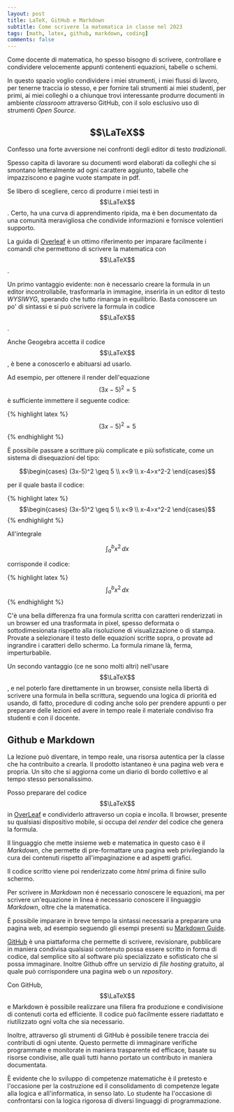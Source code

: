 ```yaml
---
layout: post
title: LaTeX, GitHub e Markdown
subtitle: Come scrivere la matematica in classe nel 2023
tags: [math, latex, github, markdown, coding]
comments: false
---
```


Come docente di matematica, ho spesso bisogno di scrivere, controllare e condividere velocemente appunti contenenti equazioni, tabelle o schemi. 

In questo spazio voglio condividere i miei strumenti, i miei flussi di lavoro, per tenerne traccia io stesso, e per fornire tali strumenti ai miei studenti, per primi, ai miei colleghi o a chiunque trovi interessante produrre documenti in ambiente *classroom* attraverso GitHub, con il solo esclusivo uso di strumenti *Open Source*.

## $$\LaTeX$$
Confesso una forte avversione nei confronti degli editor di testo *tradizionali*. 

Spesso capita di lavorare su documenti word elaborati da colleghi che si smontano letteralmente ad ogni carattere aggiunto, tabelle che impazziscono e pagine vuote stampate in pdf. 

Se libero di scegliere, cerco di produrre i miei testi in $$\LaTeX$$. Certo, ha una curva di apprendimento ripida, ma è ben documentato da una comunità meravigliosa che condivide informazioni e fornisce volentieri supporto.

La guida  di [Overleaf](https://www.overleaf.com/learn/latex/Mathematical_expressions) è un ottimo riferimento per imparare facilmente i comandi che permettono di scrivere la matematica con $$\LaTeX$$.

Un primo vantaggio evidente: non è necessario creare la formula in un editor incontrollabile, trasformarla in immagine, inserirla in un editor di testo *WYSIWYG*, sperando che tutto rimanga in equilibrio. Basta conoscere un po' di sintassi e si può scrivere la formula in codice $$\LaTeX$$.

Anche Geogebra accetta il codice $$\LaTeX$$, è bene a conoscerlo e abituarsi ad usarlo.

Ad esempio, per ottenere il render dell'equazione $$(3x-5)^2=5$$ è sufficiente immettere il seguente codice:

{% highlight latex %}
$$(3x-5)^2=5$$
{% endhighlight %}

È possibile passare a scritture più complicate e più sofisticate, come un sistema di disequazioni del tipo: 

$$\begin{cases}
    (3x-5)^2 \geq 5 \\
    x<9 \\
    x-4>x^2-2 
\end{cases}$$

per il quale basta il codice:

{% highlight latex %}
$$\begin{cases}
    (3x-5)^2 \geq 5 \\
    x<9 \\
    x-4>x^2-2
\end{cases}$$
{% endhighlight %}

All'integrale

$$\int_{a}^{b} x^2 \,dx$$

corrisponde il codice:

{% highlight latex %}
$$\int_{a}^{b} x^2 \,dx$$
{% endhighlight %}

C'è una bella differenza fra una formula scritta con caratteri renderizzati in un browser ed una trasformata in pixel, spesso deformata o sottodimesionata rispetto alla risoluzione di visualizzazione o di stampa.
Provate a selezionare il testo delle equazioni scritte sopra, o provate ad ingrandire i caratteri dello schermo. La formula rimane là, ferma, imperturbabile.

Un secondo vantaggio (ce ne sono molti altri) nell'usare $$\LaTeX$$, e nel poterlo fare direttamente in un browser, consiste nella libertà di scrivere una formula in bella scrittura, seguendo una logica di priorità ed usando, di fatto, procedure di coding anche solo per prendere appunti o per preparare delle lezioni ed avere in tempo reale il materiale condiviso fra studenti e con il docente.

## Github e Markdown

La lezione può diventare, in tempo reale, una risorsa autentica per la classe che ha contribuito a crearla. Il prodotto istantaneo è una pagina web vera e propria. Un sito che si aggiorna come un diario di bordo collettivo e al tempo stesso personalissimo.

Posso preparare del codice $$\LaTeX$$ in [OverLeaf](https://www.overleaf.com) e condividerlo attraverso un copia e incolla. Il browser, presente su qualsiasi dispositivo mobile, si occupa del *render* del codice che genera la formula.

Il linguaggio che mette insieme web e matematica in questo caso è il *Markdown*, che permette di pre-formattare una pagina web privilegiando la cura dei contenuti rispetto all'impaginazione e ad aspetti grafici.

Il codice scritto viene poi renderizzato come *html* prima di finire sullo schermo.

Per scrivere in *Markdown* non é necessario conoscere le equazioni, ma per scrivere un'equazione in linea è necessario conoscere il linguaggio *Markdown*, oltre che la matematica.

È possibile imparare in breve tempo la sintassi necessaria a preparare una pagina web, ad esempio seguendo gli esempi presenti su [Markdown Guide](https://www.markdownguide.org/). 

[GitHub](https://www.github.com) è una piattaforma che permette di scrivere, revisionare, pubblicare in maniera condivisa qualsiasi contenuto possa essere scritto in forma di codice, dal semplice sito al software più specializzato e sofisticato che si possa immaginare. Inoltre Github offre un servizio di *file hosting* gratuito, al quale può corrispondere una pagina web o un *repository*.

Con GitHub, $$\LaTeX$$ e Markdown è possibile realizzare una filiera fra produzione e condivisione di contenuti corta ed efficiente. Il codice può facilmente essere riadattato e riutilizzato ogni volta che sia necessario.

Inoltre, attraverso gli strumenti di GitHub è possibile tenere traccia dei contributi di ogni utente. Questo permette di immaginare verifiche programmate e monitorate in maniera trasparente ed efficace, basate su risorse condivise, alle quali tutti hanno portato un contributo in maniera documentata.

È evidente che lo sviluppo di competenze matematiche è il pretesto e l'occasione per la costruzione ed il consolidamento di competenze legate alla logica e all'informatica, in senso lato.
Lo studente ha l'occasione di confrontarsi con la logica rigorosa di diversi linguaggi di programmazione.


